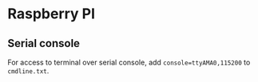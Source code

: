 # Raspberry PI

## Serial console

For access to terminal over serial console, add `console=ttyAMA0,115200` to `cmdline.txt`.
